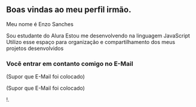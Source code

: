 ## Boas vindas ao meu perfil irmão.

Meu nome é Enzo Sanches

Sou estudante do Alura
Estou me desenvolvendo na linguagem JavaScript
Utilizo esse espaço para organização e compartilhamento dos meus projetos desenvolvidos

### Você entrar em contanto comigo no E-Mail

(Supor que E-Mail foi colocado)

(Supor que E-Mail foi colocado)

!.[](https://tenor.com/pt-BR/view/ryan-gosling-gif-4141614690021201678)
